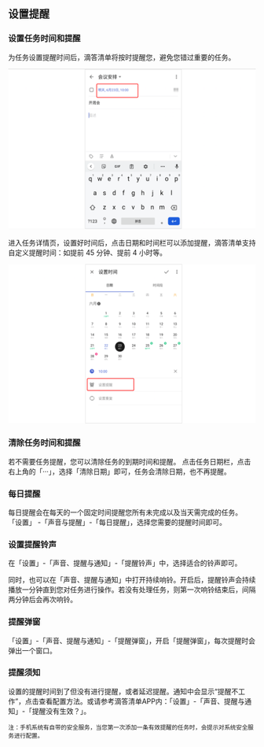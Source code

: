 ## 设置提醒

### 设置任务时间和提醒

为任务设置提醒时间后，滴答清单将按时提醒您，避免您错过重要的任务。

![](../../images/android/25.png)

进入任务详情页，设置好时间后，点击日期和时间栏可以添加提醒，滴答清单支持自定义提醒时间：如提前 45 分钟、提前 4 小时等。 

![](../../images/android/26.png)

### 清除任务时间和提醒

若不需要任务提醒，您可以清除任务的到期时间和提醒。 点击任务日期栏，点击右上角的「···」，选择「清除日期」即可，任务会清除日期，也不再提醒。

### 每日提醒

每日提醒会在每天的一个固定时间提醒您所有未完成以及当天需完成的任务。 「设置」 -「声音与提醒」-「每日提醒」，选择您需要的提醒时间即可。

### 设置提醒铃声

在「设置」-「声音、提醒与通知」-「提醒铃声」中，选择适合的铃声即可。

同时，也可以在「声音、提醒与通知」中打开持续响铃。开启后，提醒铃声会持续播放一分钟直到您对任务进行操作。若没有处理任务，则第一次响铃结束后，间隔两分钟后会再次响铃。

### 提醒弹窗

「设置」-「声音、提醒与通知」-「提醒弹窗」，开启「提醒弹窗」，每次提醒时会弹出一个窗口。


### 提醒须知

设置的提醒时间到了但没有进行提醒，或者延迟提醒。通知中会显示“提醒不工作”，点击查看配置方法。或请参考滴答清单APP内：「设置」-「声音、提醒与通知」-「提醒没有生效？」。

`注：手机系统有自带的安全服务，当您第一次添加一条有效提醒的任务时，会提示对系统安全服务进行配置。`

